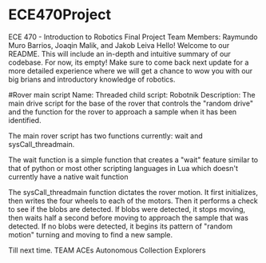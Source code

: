 # ECE470Project
ECE 470 - Introduction to Robotics Final Project
Team Members: Raymundo Muro Barrios, Joaqin Malik, and Jakob Leiva
Hello! Welcome to our README. This will include an in-depth and intuitive summary of our codebase.
For now, its empty!
Make sure to come back next update for a more detailed experience where we will get a chance to wow you with our big brians and introductory knowledge of robotics.


#Rover main script
Name: Threaded child script: Robotnik
Description: The main drive script for the base of the rover that controls the "random drive" and the function for the rover to approach a sample when it has been identified.

The main rover script has two functions currently: wait and sysCall_threadmain.

The wait function is a simple function that creates a "wait" feature similar to that of python or most other scripting languages in Lua which doesn't currently have a native wait function

The sysCall_threadmain function dictates the rover motion. It first initializes, then writes the four wheels to each of the motors. 
Then it performs a check to see if the blobs are detected. If blobs were detected, it stops moving, then waits half a second before moving to approach the sample that was detected. If no blobs were detected, it begins its pattern of "random motion" turning and moving to find a new sample.



Till next time.
TEAM ACEs
Autonomous Collection Explorers
